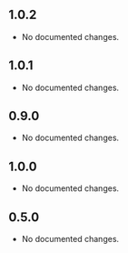 ## 1.0.2

- No documented changes.

## 1.0.1

- No documented changes.

## 0.9.0

- No documented changes.

## 1.0.0

- No documented changes.

## 0.5.0

- No documented changes.

